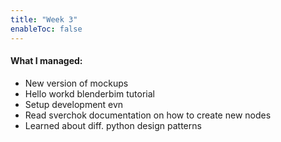 ```yaml
---
title: "Week 3"
enableToc: false
---
```

#### What I managed:
- New version of mockups
- Hello workd blenderbim tutorial
- Setup development evn
- Read sverchok documentation on how to create new nodes
- Learned about diff. python design patterns
